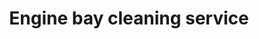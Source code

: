 ---
title: "Engine bay cleaning service"
alt: "Cleaning the engine compartment to remove grease, dirt, and grime while protecting sensitive components"
description: "Remove grease, dirt, and grime while protecting engine bay components"
category: "mobile-car-wash"
subcategory: "engine-bay-cleaning"
task: "engine-bay-cleaning"
image: "/mobile-car-wash/engine-bay-cleaning.png"
ogImage: "/mobile-car-wash/engine-bay-cleaning.png"
colour: "red"
pathtxt: "Engine bay cleaning"
published: true


subcategorycard:
  - published: true
    colour: "red"
    description: "engine bay cleaning subcategorycard description"
    path: "/"
    pathtxt: "Engine bay cleaning"
    image: "/mobile-car-wash/engine-bay-cleaning.png"


faqs:
  - question: "engine bay cleaning q1?"
    answer: "You can return any item within 30 days of purchase."
  - question: "engine bay cleaning q2?"
    answer: "Yes, we ship to most countries worldwide."
  - question: "engine bay cleaning q3?"
    answer: "a3."

---